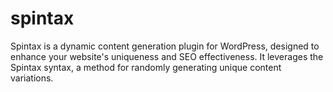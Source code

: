 # spintax
Spintax is a dynamic content generation plugin for WordPress, designed to enhance your website's uniqueness and SEO effectiveness. It leverages the Spintax syntax, a method for randomly generating unique content variations.

